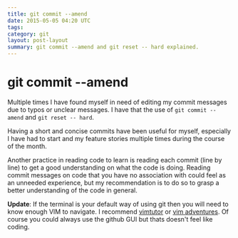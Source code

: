 ```yaml
---
title: git commit --amend
date: 2015-05-05 04:20 UTC
tags:
category: git
layout: post-layout
summary: git commit --amend and git reset -- hard explained.
---
```

# git commit --amend

Multiple times I have found myself in need of editing my commit messages due to typos or unclear messages. I have that the use of  `git commit --amend` and `git reset -- hard`.

Having a short and concise commits have been useful for myself, especially I have had to start and my feature stories multiple times during the course of the month.

Another practice in reading code to learn is reading each commit (line by line) to get a good understanding on what the code is doing. Reading commit messages on code that you have no association with could feel as an unneeded experience, but my recommendation is to do so to grasp a better understanding of the code in general.

**Update**: If the terminal is your default way of using git then you will need to know enough VIM to navigate. I recommend [vimtutor](http://superuser.com/questions/246487/how-to-use-vimtutor) or [vim adventures](http://vim-adventures.com/). Of course you could always use the github GUI but thats doesn't feel like coding.
